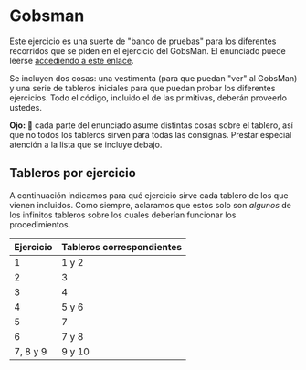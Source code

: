 # Gobsman

Este ejercicio es una suerte de "banco de pruebas" para los diferentes recorridos que se piden en el ejercicio del GobsMan. El enunciado puede leerse [accediendo a este enlace](./assets/resources/description.pdf).

Se incluyen dos cosas: una vestimenta (para que puedan "ver" al GobsMan) y una serie de tableros iniciales para que puedan probar los diferentes ejercicios. Todo el código, incluido el de las primitivas, deberán proveerlo ustedes.

**Ojo: :eyes:** cada parte del enunciado asume distintas cosas sobre el tablero, así que no todos los tableros sirven para todas las consignas. Prestar especial atención a la lista que se incluye debajo.

## Tableros por ejercicio

A continuación indicamos para qué ejercicio sirve cada tablero de los que vienen incluidos. Como siempre, aclaramos que estos solo son _algunos_ de los infinitos tableros sobre los cuales deberían funcionar los procedimientos. 

|Ejercicio|Tableros correspondientes|
|---------|---------------------------|
|1|1 y 2|
|2|3|
|3|4|
|4|5 y 6|
|5|7|
|6|7 y 8|
|7, 8 y 9|9 y 10|
